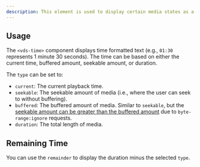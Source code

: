 ```yaml
---
description: This element is used to display certain media states as a unit of time, such as the current time or duration.
---
```


## Usage

The `<vds-time>` component displays time formatted text (e.g., `01:30` represents 1 minute 30 seconds).
The time can be based on either the current time, buffered amount, seekable amount, or duration.

<slot name="usage" />

The `type` <AttrWord /> can be set to:

- `current`: The current playback time.
- `seekable`: The seekable amount of media (i.e., where the user can seek to without buffering).
- `buffered`: The buffered amount of media. Similar to `seekable`, but the
  [seekable amount can be greater than the buffered amount](https://developer.mozilla.org/en-US/docs/Web/Guide/Audio_and_video_delivery/buffering_seeking_time_ranges#seekable)
  due to `byte-range:ignore` requests.
- `duration`: The total length of media.

## Remaining Time

You can use the `remainder` <AttrWord /> to display the duration minus the selected `type`.

<slot name="remaining-time" />
